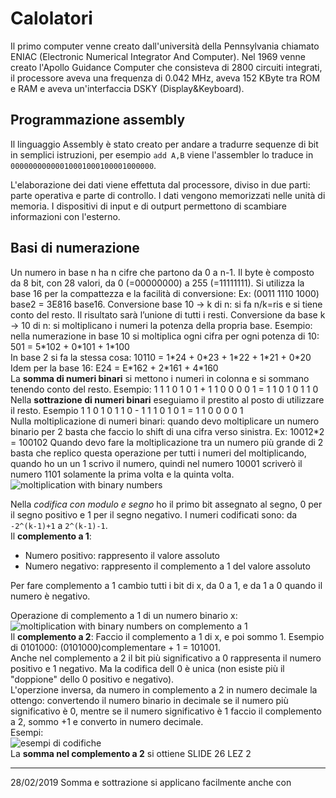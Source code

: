 # Calolatori
Il primo computer venne creato dall'università della Pennsylvania chiamato ENIAC (Electronic Numerical Integrator And Computer). Nel 1969 venne creato l'Apollo Guidance Computer che consisteva di 2800 circuiti integrati, il processore aveva una frequenza di 0.042 MHz, aveva 152 KByte tra ROM e RAM e aveva un'interfaccia DSKY (Display&Keyboard).

## Programmazione assembly
Il linguaggio Assembly è stato creato per andare a tradurre sequenze di bit in semplici istruzioni, per esempio `add A,B` viene l'assembler lo traduce in `00000000000010001000100001000000`.

L'elaborazione dei dati viene effettuta dal processore, diviso in due parti: parte operativa e parte di controllo. I dati vengono memorizzati nelle unità di memoria. I dispositivi di input e di outpurt permettono di scambiare informazioni con l'esterno.

## Basi di numerazione
Un numero in base n ha n cifre che partono da 0 a n-1.
Il byte è composto da 8 bit, con 28 valori, da 0 (=00000000) a 255 (=11111111).
Si utilizza la base 16 per la compattezza e la facilità di conversione:
Ex: (0011 1110 1000) base2 = 3E816 base16.
Conversione base 10 → k di n: si fa n/k=ris e si tiene conto del resto. Il risultato sarà l’unione di tutti i resti.
Conversione da base k → 10 di n: si moltiplicano i numeri la potenza della propria base.   Esempio: nella numerazione in base 10 si moltiplica ogni cifra per ogni potenza di 10: 501 = 5\*102 + 0\*101 + 1\*100  
In base 2 si fa la stessa cosa: 10110 = 1\*24 + 0\*23 + 1\*22 + 1\*21 + 0\*20  
Idem per la base 16: E24 = E\*162 + 2\*161 + 4\*160  
La **somma di numeri binari** si mettono i numeri in colonna e si sommano tenendo conto del resto. Esempio: 1 1 1 0 1 0 1 + 1 1 0 0 0 0 1 = 1 1 0 1 0 1 1 0  
Nella **sottrazione di numeri binari** eseguiamo il prestito al posto di utilizzare il resto.  Esempio 1 1 0 1 0 1 1 0 - 1 1 1 0 1 0 1 = 1 1 0 0 0 0 1  
Nulla moltiplicazione di numeri binari: quando devo moltiplicare un numero binario per 2 basta che faccio lo shift di una cifra verso sinistra.
Ex: 10012*2 = 100102
Quando devo fare la moltiplicazione tra un numero più grande di 2 basta che replico questa operazione per tutti i numeri del moltiplicando, quando ho un un 1 scrivo il numero, quindi nel numero 10001 scriverò il numero 1101 solamente la prima volta e la quinta volta.  
![moltiplication with binary numbers](https://i.imgur.com/aWS70UB.png)

Nella *codifica con modulo e segno* ho il primo bit assegnato al segno, 0 per il segno positivo e 1 per il segno negativo.
I numeri codificati sono: da `-2^(k-1)+1` a `2^(k-1)-1`.  
Il **complemento a 1**:
* Numero positivo: rappresento il valore assoluto
* Numero negativo: rappresento il complemento a 1 del valore assoluto

Per fare complemento a 1 cambio tutti i bit di x, da 0 a 1, e da 1 a 0 quando il numero è negativo.

Operazione di complemento a 1 di un numero binario x:  
![moltiplication with binary numbers on complemento a 1](https://i.imgur.com/57QPmpp.png)  
Il **complemento a 2**:
Faccio il complemento a 1 di x, e poi sommo 1.  Esempio di 0101000: (0101000)complementare + 1 = 101001.  
Anche nel complemento a 2 il bit più significativo a 0 rappresenta il numero positivo e 1 negativo. Ma la codifica dell 0 è unica (non esiste più il "doppione" dello 0 positivo e negativo).  
L'operzione inversa, da numero in complemento a 2 in numero decimale la ottengo: convertendo il numero binario in decimale se il numero più significativo è 0, mentre se il numero significativo è 1 faccio il complemento a 2, sommo +1 e converto in numero decimale.  
Esempi:  
![esempi di codifiche](https://i.imgur.com/SBVu5LZ.png)  
La **somma nel complemento a 2** si ottiene
SLIDE 26 LEZ 2


---
28/02/2019
Somma e sottrazione si applicano facilmente anche con 